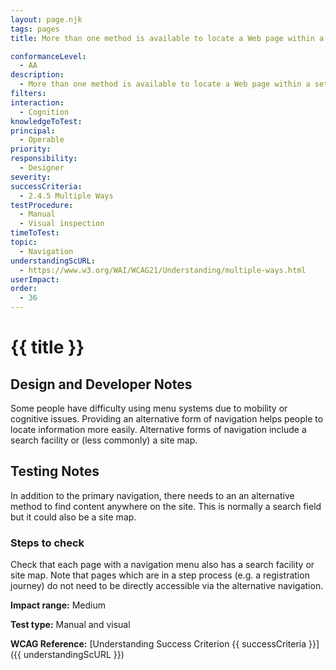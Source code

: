 ```yaml
---
layout: page.njk
tags: pages
title: More than one method is available to locate a Web page within a set of Web pages

conformanceLevel:
  - AA
description:
  - More than one method is available to locate a Web page within a set of Web pages
filters:
interaction:
  - Cognition
knowledgeToTest:
principal:
  - Operable
priority:
responsibility:
  - Designer
severity:
successCriteria:
  - 2.4.5 Multiple Ways
testProcedure:
  - Manual
  - Visual inspection
timeToTest:
topic:
  - Navigation
understandingScURL:
  - https://www.w3.org/WAI/WCAG21/Understanding/multiple-ways.html
userImpact:
order:
  - 36
---
```


# {{ title }}

## Design and Developer Notes

Some people have difficulty using menu systems due to mobility or cognitive issues. Providing an alternative form of navigation helps people to locate information more easily. Alternative forms of navigation include a search facility or (less commonly) a site map.

## Testing Notes

In addition to the primary navigation, there needs to an an alternative method to find content anywhere on the site. This is normally a search field but it could also be a site map.

### Steps to check

Check that each page with a navigation menu also has a search facility or site map. Note that pages which are in a step process (e.g. a registration journey) do not need to be directly accessible via the alternative navigation.

**Impact range:** Medium

**Test type:** Manual and visual

**WCAG Reference:** [Understanding Success Criterion {{ successCriteria }}]({{ understandingScURL }})
